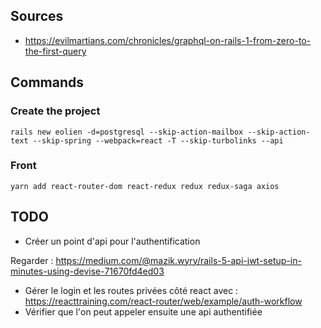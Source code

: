 ## Sources

- https://evilmartians.com/chronicles/graphql-on-rails-1-from-zero-to-the-first-query

## Commands

### Create the project

```
rails new eolien -d=postgresql --skip-action-mailbox --skip-action-text --skip-spring --webpack=react -T --skip-turbolinks --api
```

### Front

```
yarn add react-router-dom react-redux redux redux-saga axios
```

## TODO

- Créer un point d'api pour l'authentification

Regarder : https://medium.com/@mazik.wyry/rails-5-api-jwt-setup-in-minutes-using-devise-71670fd4ed03

- Gérer le login et les routes privées côté react avec : https://reacttraining.com/react-router/web/example/auth-workflow
- Vérifier que l'on peut appeler ensuite une api authentifiée
